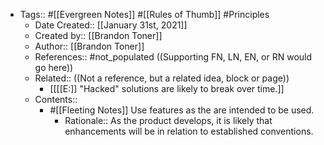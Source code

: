 - Tags:: #[[Evergreen Notes]] #[[Rules of Thumb]] #Principles
    - Date Created:: [[January 31st, 2021]]
    - Created by:: [[Brandon Toner]]
    - Author:: [[Brandon Toner]]
    - References:: #not_populated ((Supporting FN, LN, EN, or RN would go here))
    - Related::  ((Not a reference, but a related idea, block or page))
        - [[[[E:]] "Hacked" solutions are likely to break over time.]]
    - Contents::
        - #[[Fleeting Notes]] Use features as the are intended to be used.
            - Rationale:: As the product develops, it is likely that enhancements will be in relation to established conventions.
